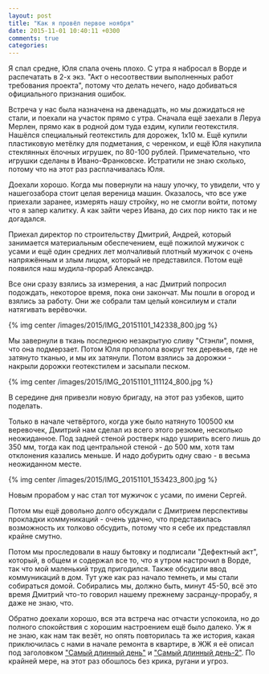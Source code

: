 ```yaml
---
layout: post
title: "Как я провёл первое ноября"
date: 2015-11-01 10:40:11 +0300
comments: true
categories: 
---
```

Я спал средне, Юля спала очень плохо. С утра я набросал в Ворде и распечатать в 2-х экз. "Акт о несоотвествии выполненных работ требования проекта", потому что делать нечего, надо добиваться официального признания ошибок.

Встреча у нас была назначена на двенадцать, но мы дожидаться не стали, и поехали на участок прямо с утра. Сначала ещё заехали в Леруа Мерлен, прямо как в родной дом туда ездим, купили геотекстиля. Нашёлся специальный геотекстиль для дорожек, 1х10 м. Ещё купили пластиковую метёлку для подметания, с черенком, и ещё Юля накупила стеклянных ёлочных игрушек, по 80-100 рублей. Примечательно, что игрушки сделаны в Ивано-Франковске. Истратили не знаю сколько, потому что на этот раз расплачивалась Юля.

Доехали хорошо. Когда мы повернули на нашу улочку, то увидели, что у нашегозабора стоит целая вереница машин. Оказалось, что все уже приехали заранее, измерять нашу стройку, но не смогли войти, потому что я запер калитку. А как зайти через Ивана, до сих пор никто так и не догадался.

Приехал директор по строительству Дмитрий, Андрей, который занимается материальным обеспечением, ещё пожилой мужичок с усами и ещё один средних лет молчаливый плотный мужичок с очень напряжённым и злым лицом, который не представился. Потом ещё появился наш мудила-прораб Александр.

Все они сразу взялись за измерения, а нас Дмитрий попросил подождать, некоторое время, пока они закончат. Мы пошли в огород и взялись за работу. Они же собрали там целый консилиум и стали натягивать верёвочки.

{% img center /images/2015/IMG_20151101_142338_800.jpg %}

Мы завернули в ткань последнюю незакрытую сливу "Стэнли", помня, что она подмерзает. Потом Юля прополола вокруг тех деревьев, где не затянуто тканью, и мы их затянули. Потом взялись за дорожки - накрыли дорожки геотекстилем и засыпали песком.

{% img center /images/2015/IMG_20151101_111124_800.jpg %}

В середине дня привезли новую бригаду, на этот раз узбеков, щито поделать. 

Только в начале четвёртого, когда уже было натянуто 100500 км веревочек, Дмитрий нам сделал из всего этого резюме, несколько неожиданное. Под задней стеной ростверк надо уширить всего лишь до 350 мм, тогда как под центральной стеной - до 500 мм, хотя там отклонения казались меньше. И надо добурить одну сваю - в весьма неожиданном месте.

{% img center /images/2015/IMG_20151101_153423_800.jpg %}

Новым прорабом у нас стал тот мужичок с усами, по имени Сергей.

Потом мы ещё довольно долго обсуждали с Дмитрием перспективы прокладки коммуникаций - очень удачно, что представилась возможность их толково обсудить, потому что я себе их представлял крайне смутно.

Потом мы проследовали в нашу бытовку и подписали "Дефектный акт", который, в общем и содержал все то, что я утром настрочил в Ворде, так что мой маленький труд пригодился. Также обсудили ввод коммуникаций в дом. Тут уже как раз начало темнеть, и мы стали собираться домой. Собирались мы, должно быть, минут 45-50, всё это время Дмитрий что-то говорил нашему прежнему засранцу-прорабу, я даже не знаю, что.

Обратно доехали хорошо, вся эта встреча нас отчасти успокоила, но до полного спокойствия с хорошим настроением ещё было далеко. Уж я не знаю, как нам так везёт, но опять повторилась та же история, какая приключилась с нами в начале ремонта в квартире, в ЖЖ я её описал под заголовком ["Самый длинный день"](http://maximkoo.livejournal.com/125561.html) и ["Самый длинный день-2"](http://maximkoo.livejournal.com/125784.html). По крайней мере, на этот раз обошлось без крика, ругани и угроз.